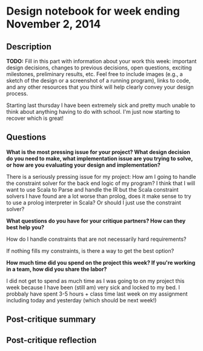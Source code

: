 # Design notebook for week ending November 2, 2014

## Description

**TODO:** Fill in this part with information about your work this week:
important design decisions, changes to previous decisions, open questions,
exciting milestones, preliminary results, etc. Feel free to include images
(e.g., a sketch of the design or a screenshot of a running program), links to
code, and any other resources that you think will help clearly convey your
design process.

Starting last thursday I have been extremely sick and pretty much unable to think about anything having to do with school. I'm just now starting to recover which is great! 

## Questions

**What is the most pressing issue for your project? What design decision do
you need to make, what implementation issue are you trying to solve, or how
are you evaluating your design and implementation?**

There is a seriously pressing issue for my project: How am I going to handle the constraint solver for the back end logic of my program? I think that I will want to use Scala to Parse and handle the IR but the Scala constraint solvers I have found are a lot worse than prolog, does it make sense to try to use a prolog interpreter in Scala? Or should I just use the constraint solver?


**What questions do you have for your critique partners? How can they best help
you?**

How do I handle constraints that are not necessarily hard requirements? 

If nothing fills my constraints, is there a way to get the best option?

**How much time did you spend on the project this week? If you're working in a
team, how did you share the labor?**

I did not get to spend as much time as I was going to on my project this week because I have been (still am) very sick and locked to my bed. I probbaly have spent 3-5 hours + class time last week on my assignment including today and yesterday (which should be next week!)

## Post-critique summary

## Post-critique reflection
